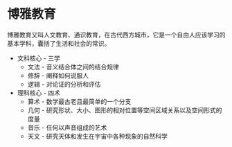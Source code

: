 # 博雅教育

博雅教育又叫人文教育、通识教育，在古代西方城市，它是一个自由人应该学习的基本学科，囊括了生活和社会的常识。


- 文科核心 - 三学
    - 文法 - 音义结合体之间的结合规律
    - 修辞 - 阐释如何说服人
    - 逻辑 - 对论证的分析和评估
- 理科核心 - 四术
    - 算术 - 数学最古老且最简单的一个分支
    - 几何 - 研究形状、大小、图形的相对位置等空间区域关系以及空间形式的度量
    - 音乐 - 任何以声音组成的艺术
    - 天文 - 研究天体和发生在宇宙中各种现象的自然科学





